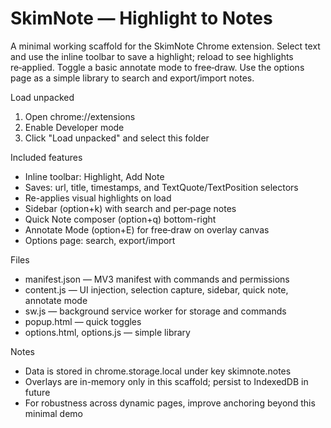 # SkimNote — Highlight to Notes

A minimal working scaffold for the SkimNote Chrome extension. Select text and use the inline toolbar to save a highlight; reload to see highlights re‑applied. Toggle a basic annotate mode to free‑draw. Use the options page as a simple library to search and export/import notes.

Load unpacked


1. Open chrome://extensions
2. Enable Developer mode
3. Click "Load unpacked" and select this folder

Included features

- Inline toolbar: Highlight, Add Note
- Saves: url, title, timestamps, and TextQuote/TextPosition selectors
- Re-applies visual highlights on load
- Sidebar (option+k) with search and per‑page notes
- Quick Note composer (option+q) bottom-right
- Annotate Mode (option+E) for free‑draw on overlay canvas
- Options page: search, export/import

Files

- manifest.json — MV3 manifest with commands and permissions
- content.js — UI injection, selection capture, sidebar, quick note, annotate mode
- sw.js — background service worker for storage and commands
- popup.html — quick toggles
- options.html, options.js — simple library

Notes

- Data is stored in chrome.storage.local under key skimnote.notes
- Overlays are in-memory only in this scaffold; persist to IndexedDB in future
- For robustness across dynamic pages, improve anchoring beyond this minimal demo

